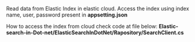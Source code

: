 Read data from Elastic Index in elastic cloud.
Access the index using index name, user, password present in **appsetting.json**

How to access the index from cloud check code at file below:
**Elastic-search-in-Dot-net/ElasticSearchInDotNet/Rapository/SearchClient.cs**
